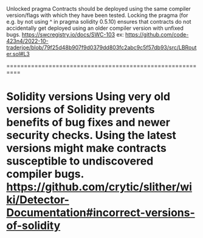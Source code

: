 Unlocked pragma
Contracts should be deployed using the same compiler version/flags with which they have been tested. Locking the pragma (for e.g. by not using ^ in pragma solidity 0.5.10) ensures that contracts do not accidentally get deployed using an older compiler version with unfixed bugs.
https://swcregistry.io/docs/SWC-103
ex:
https://github.com/code-423n4/2022-10-traderjoe/blob/79f25d48b907f9d0379dd803fc2abc9c5f57db93/src/LBRouter.sol#L3

==========================================================

Solidity versions
Using very old versions of Solidity prevents benefits of bug fixes and newer security checks. Using the latest versions might make contracts susceptible to undiscovered compiler bugs. https://github.com/crytic/slither/wiki/Detector-Documentation#incorrect-versions-of-solidity
==========================================================
